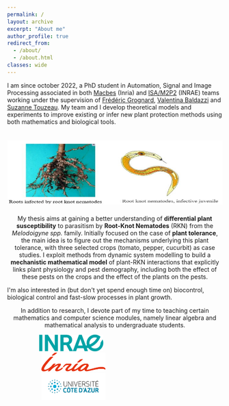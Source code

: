 ```yaml
---
permalink: /
layout: archive
excerpt: "About me"
author_profile: true
redirect_from: 
  - /about/
  - /about.html
classes: wide
---
```

I am since october 2022, a PhD student in Automation, Signal and Image Processing associated in both [Macbes](https://team.inria.fr/macbes/) (Inria) and [ISA/M2P2](https://www6.paca.inrae.fr/institut-sophia-agrobiotech_eng/Research-teams/M2P2) (INRAE) teams working under the supervision of [Frédéric Grognard](http://www-sop.inria.fr/members/Frederic.Grognard), [Valentina Baldazzi](https://www.researchgate.net/profile/Valentina-Baldazzi) and [Suzanne Touzeau](https://www6.paca.inrae.fr/institut-sophia-agrobiotech_eng/Research-teams/M2P2/Team-members/TOUZEAU-Suzanne). My team and I develop theoretical models and experiments to improve existing or infer new plant protection methods using both mathematics and biological tools.

<div align="center"><img src="../images/background.jpg" width="950px" height="150" vspace="21"><br clear="left"></div>

<div align="center">My thesis aims at gaining a better understanding of <b>differential plant susceptibility</b> to parasitism by <b>Root-Knot Nematodes</b> (RKN) from the <i>Melodoigyne spp.</i> family. Initially focused on the case of <b>plant tolerance</b>, the main idea is to figure out the mechanisms underlying this plant tolerance, with three selected crops (tomato, pepper, cucurbit) as case studies. I exploit methods from dynamic system modelling to build a <b>mechanistic mathematical model</b> of plant-RKN interactions that explicitly links plant physiology and pest demography, including both the effect of these pests on the crops and the effect of the plants on the pests.</div>

I'm also interested in (but don't yet spend enough time on) biocontrol, biological control and fast-slow processes in plant growth.

<div align="center">In addition to research, I devote part of my time to teaching certain mathematics and computer science modules, namely linear algebra and mathematical analysis to undergraduate students.</div>

<img src="../images/Inrae.png" width="150" hspace="75"> <img src="../images/Inria.png" width="150" hspace="80"> <img src="../images/UCA1.jpg" width="150" hspace="80"><br clear="left">
